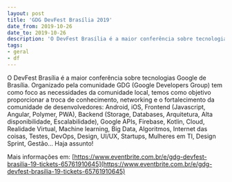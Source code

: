 ```yaml
---
layout: post
title: 'GDG DevFest Brasília 2019'
date_from: 2019-10-26
date_to: 2019-10-26
description: 'O DevFest Brasília é a maior conferência sobre tecnologias Google de Brasília.'
tags:
- geral
- df
---
```


O DevFest Brasília é a maior conferência sobre tecnologias Google de Brasília. Organizado pela comunidade GDG (Google Developers Group) tem como foco as necessidades da comunidade local, temos como objetivo proporcionar a troca de conhecimento, networking e o fortalecimento da comunidade de desenvolvedores: Android, iOS, Frontend (Javascript, Angular, Polymer, PWA), Backend (Storage, Databases, Arquitetura, Alta disponibilidade, Escalabilidade), Google APIs, Firebase, Kotlin, Cloud, Realidade Virtual, Machine learning, Big Data, Algoritmos, Internet das coisas, Testes, DevOps, Design, UI/UX, Startups, Mulheres em TI, Design Sprint, Gestão… Haja assunto!

Mais informações em: [https://www.eventbrite.com.br/e/gdg-devfest-brasilia-19-tickets-65761910645](https://www.eventbrite.com.br/e/gdg-devfest-brasilia-19-tickets-65761910645)
